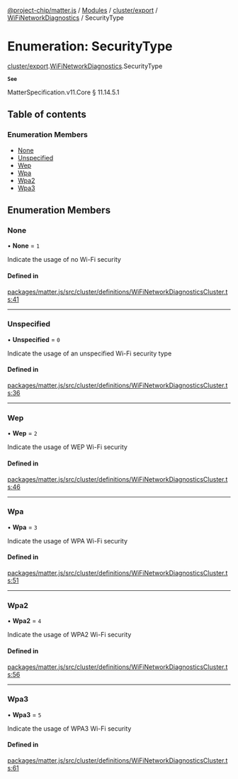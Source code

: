 [@project-chip/matter.js](../README.md) / [Modules](../modules.md) / [cluster/export](../modules/cluster_export.md) / [WiFiNetworkDiagnostics](../modules/cluster_export.WiFiNetworkDiagnostics.md) / SecurityType

# Enumeration: SecurityType

[cluster/export](../modules/cluster_export.md).[WiFiNetworkDiagnostics](../modules/cluster_export.WiFiNetworkDiagnostics.md).SecurityType

**`See`**

MatterSpecification.v11.Core § 11.14.5.1

## Table of contents

### Enumeration Members

- [None](cluster_export.WiFiNetworkDiagnostics.SecurityType.md#none)
- [Unspecified](cluster_export.WiFiNetworkDiagnostics.SecurityType.md#unspecified)
- [Wep](cluster_export.WiFiNetworkDiagnostics.SecurityType.md#wep)
- [Wpa](cluster_export.WiFiNetworkDiagnostics.SecurityType.md#wpa)
- [Wpa2](cluster_export.WiFiNetworkDiagnostics.SecurityType.md#wpa2)
- [Wpa3](cluster_export.WiFiNetworkDiagnostics.SecurityType.md#wpa3)

## Enumeration Members

### None

• **None** = ``1``

Indicate the usage of no Wi-Fi security

#### Defined in

[packages/matter.js/src/cluster/definitions/WiFiNetworkDiagnosticsCluster.ts:41](https://github.com/project-chip/matter.js/blob/0c058ae17fdba4c0b89b8b13c309011d51782299/packages/matter.js/src/cluster/definitions/WiFiNetworkDiagnosticsCluster.ts#L41)

___

### Unspecified

• **Unspecified** = ``0``

Indicate the usage of an unspecified Wi-Fi security type

#### Defined in

[packages/matter.js/src/cluster/definitions/WiFiNetworkDiagnosticsCluster.ts:36](https://github.com/project-chip/matter.js/blob/0c058ae17fdba4c0b89b8b13c309011d51782299/packages/matter.js/src/cluster/definitions/WiFiNetworkDiagnosticsCluster.ts#L36)

___

### Wep

• **Wep** = ``2``

Indicate the usage of WEP Wi-Fi security

#### Defined in

[packages/matter.js/src/cluster/definitions/WiFiNetworkDiagnosticsCluster.ts:46](https://github.com/project-chip/matter.js/blob/0c058ae17fdba4c0b89b8b13c309011d51782299/packages/matter.js/src/cluster/definitions/WiFiNetworkDiagnosticsCluster.ts#L46)

___

### Wpa

• **Wpa** = ``3``

Indicate the usage of WPA Wi-Fi security

#### Defined in

[packages/matter.js/src/cluster/definitions/WiFiNetworkDiagnosticsCluster.ts:51](https://github.com/project-chip/matter.js/blob/0c058ae17fdba4c0b89b8b13c309011d51782299/packages/matter.js/src/cluster/definitions/WiFiNetworkDiagnosticsCluster.ts#L51)

___

### Wpa2

• **Wpa2** = ``4``

Indicate the usage of WPA2 Wi-Fi security

#### Defined in

[packages/matter.js/src/cluster/definitions/WiFiNetworkDiagnosticsCluster.ts:56](https://github.com/project-chip/matter.js/blob/0c058ae17fdba4c0b89b8b13c309011d51782299/packages/matter.js/src/cluster/definitions/WiFiNetworkDiagnosticsCluster.ts#L56)

___

### Wpa3

• **Wpa3** = ``5``

Indicate the usage of WPA3 Wi-Fi security

#### Defined in

[packages/matter.js/src/cluster/definitions/WiFiNetworkDiagnosticsCluster.ts:61](https://github.com/project-chip/matter.js/blob/0c058ae17fdba4c0b89b8b13c309011d51782299/packages/matter.js/src/cluster/definitions/WiFiNetworkDiagnosticsCluster.ts#L61)
